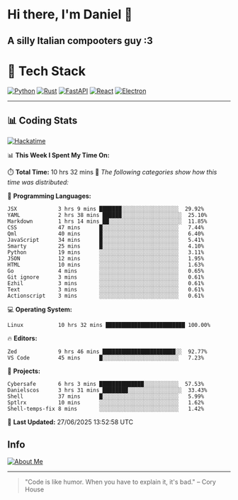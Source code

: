# Hi there, I'm Daniel 👋

## A silly Italian compooters guy :3

# 🚀 Tech Stack

[![Python](https://img.shields.io/badge/Python-3.13%2B-blue?style=for-the-badge&logo=python&logoColor=white)](https://www.python.org/)
[![Rust](https://img.shields.io/badge/Rust-1.87%2B-black?style=for-the-badge&logo=rust&logoColor=white)](https://www.rust-lang.org/)
[![FastAPI](https://img.shields.io/badge/FastAPI-0.110.0%2B-green?style=for-the-badge&logo=fastapi&logoColor=white)](https://fastapi.tiangolo.com/)
[![React](https://img.shields.io/badge/React-19.1.0%2B-blue?style=for-the-badge&logo=react&logoColor=white)](https://react.dev/)
[![Electron](https://img.shields.io/badge/Electron-36.2.0%2B-dark?style=for-the-badge&logo=electron&logoColor=white)](https://www.electronjs.org/)

---

## 📊 Coding Stats

[![Hackatime](https://img.shields.io/badge/Hackatime-Hack%20Club-orange?style=for-the-badge&logo=wakatime&logoColor=white)](https://hackatime.hackclub.com)

<!--START_SECTION:waka-->
📊 **This Week I Spent My Time On:**

⏱️ **Total Time:** 10 hrs 32 mins
📝 *The following categories show how this time was distributed:*

💬 **Programming Languages:**
```text
JSX             3 hrs 9 mins ███████░░░░░░░░░░░░░░░░░░  29.92%
YAML            2 hrs 38 mins ██████░░░░░░░░░░░░░░░░░░░  25.10%
Markdown        1 hrs 14 mins ██░░░░░░░░░░░░░░░░░░░░░░░  11.85%
CSS             47 mins      █░░░░░░░░░░░░░░░░░░░░░░░░   7.44%
Qml             40 mins      █░░░░░░░░░░░░░░░░░░░░░░░░   6.40%
JavaScript      34 mins      █░░░░░░░░░░░░░░░░░░░░░░░░   5.41%
Smarty          25 mins      █░░░░░░░░░░░░░░░░░░░░░░░░   4.10%
Python          19 mins      ░░░░░░░░░░░░░░░░░░░░░░░░░   3.11%
JSON            12 mins      ░░░░░░░░░░░░░░░░░░░░░░░░░   1.95%
HTML            10 mins      ░░░░░░░░░░░░░░░░░░░░░░░░░   1.63%
Go              4 mins       ░░░░░░░░░░░░░░░░░░░░░░░░░   0.65%
Git ignore      3 mins       ░░░░░░░░░░░░░░░░░░░░░░░░░   0.61%
Ezhil           3 mins       ░░░░░░░░░░░░░░░░░░░░░░░░░   0.61%
Text            3 mins       ░░░░░░░░░░░░░░░░░░░░░░░░░   0.61%
Actionscript    3 mins       ░░░░░░░░░░░░░░░░░░░░░░░░░   0.61%
```

💻 **Operating System:**
```text
Linux           10 hrs 32 mins █████████████████████████ 100.00%
```

🔥 **Editors:**
```text
Zed             9 hrs 46 mins ███████████████████████░░  92.77%
VS Code         45 mins      █░░░░░░░░░░░░░░░░░░░░░░░░   7.23%
```

📁 **Projects:**
```text
Cybersafe       6 hrs 3 mins ██████████████░░░░░░░░░░░  57.53%
Danielscos      3 hrs 31 mins ████████░░░░░░░░░░░░░░░░░  33.43%
Shell           37 mins      █░░░░░░░░░░░░░░░░░░░░░░░░   5.99%
Sptlrx          10 mins      ░░░░░░░░░░░░░░░░░░░░░░░░░   1.62%
Shell-temps-fix 8 mins       ░░░░░░░░░░░░░░░░░░░░░░░░░   1.42%
```

📅 **Last Updated:** 27/06/2025 13:52:58 UTC

<!--END_SECTION:waka-->


## Info
[![About Me](https://img.shields.io/badge/About--Me-black?style=for-the-badge&logo=numpy&logoColor=white)](https://danielscos.github.io/about_me)

---

> "Code is like humor. When you have to explain it, it's bad." – Cory House
